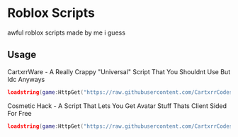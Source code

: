 # Roblox Scripts
awful roblox scripts made by me i guess
## Usage
CartxrrWare - A Really Crappy "Universal" Script That You Shouldnt Use But Idc Anyways
```lua 
loadstring(game:HttpGet("https://raw.githubusercontent.com/CartxrrCodes/rbx-scripts/main/cartxrrware.lua"))()
```
Cosmetic Hack - A Script That Lets You Get Avatar Stuff Thats Client Sided For Free
```lua 
loadstring(game:HttpGet("https://raw.githubusercontent.com/CartxrrCodes/rbx-scripts/main/cosmetichack.lua"))()
```
